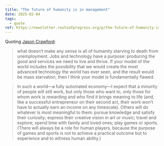 ```yaml
---
title: "The future of humanity is in management"
date: 2025-02-04
tags:
  - quote
ref: https://newsletter.rootsofprogress.org/p/the-future-of-humanity-is-in-management
---
```

Quoting [Jason Crawford](https://newsletter.rootsofprogress.org/p/the-future-of-humanity-is-in-management):

> what doesn’t make any sense is all of humanity starving to death from unemployment. Jobs and technology have a purpose: producing the good and services we need to live and thrive. If your model of the world includes the possibility that we would create the most advanced technology the world has ever seen, and the result would be mass starvation, then I think your model is fundamentally flawed.

> In such a world—a fully automated economy—I expect that a minority of people will still work, but only those who want to, only those for whom work is rewarding and who find it brings meaning to life (and, like a successful entrepreneur on their second act, their work won’t have to actually earn an income on any timescale). Others will do whatever is most meaningful to them: pursue knowledge and satisfy their curiosity; express their creative vision in art or music; travel and explore; spend time with family and loved ones; play games or sports. (There will always be a role for human players, because the purpose of games and sports is not to achieve a practical outcome but to experience and to witness human ability.)
